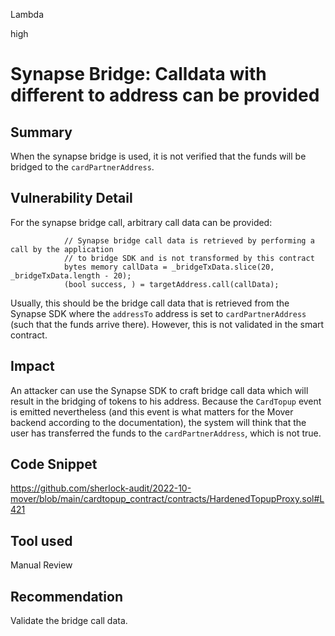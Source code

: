 Lambda

high

# Synapse Bridge: Calldata with different to address can be provided

## Summary
When the synapse bridge is used, it is not verified that the funds will be bridged to the `cardPartnerAddress`.

## Vulnerability Detail
For the synapse bridge call, arbitrary call data can be provided:
```solidity
            // Synapse bridge call data is retrieved by performing a call by the application
            // to bridge SDK and is not transformed by this contract
            bytes memory callData = _bridgeTxData.slice(20, _bridgeTxData.length - 20);
            (bool success, ) = targetAddress.call(callData);
```
Usually, this should be the bridge call data that is retrieved from the Synapse SDK where the `addressTo` address is set to `cardPartnerAddress` (such that the funds arrive there). However, this is not validated in the smart contract.

## Impact
An attacker can use the Synapse SDK to craft bridge call data which will result in the bridging of tokens to his address. Because the `CardTopup` event is emitted nevertheless (and this event is what matters for the Mover backend according to the documentation), the system will think that the user has transferred the funds to the `cardPartnerAddress`, which is not true.

## Code Snippet
https://github.com/sherlock-audit/2022-10-mover/blob/main/cardtopup_contract/contracts/HardenedTopupProxy.sol#L421

## Tool used

Manual Review

## Recommendation
Validate the bridge call data.